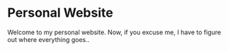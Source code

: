 # Personal Website

Welcome to my personal website. Now, if you excuse me, I have to figure out where everything goes..
